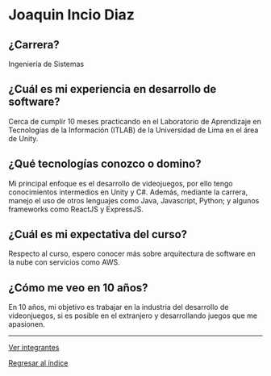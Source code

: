 # **Joaquin Incio Diaz**  

## ¿Carrera? 
Ingeniería de Sistemas

## ¿Cuál es mi experiencia en desarrollo de software?

Cerca de cumplir 10 meses practicando en el Laboratorio de Aprendizaje en Tecnologías de la Información (ITLAB) de la Universidad de Lima en el área de Unity.

## ¿Qué tecnologías conozco o domino?

Mi principal enfoque es el desarrollo de videojuegos, por ello tengo conocimientos intermedios en Unity y C#. Además, mediante la carrera, manejo el uso de otros lenguajes como Java, Javascript, Python; y algunos frameworks como ReactJS y ExpressJS.

## ¿Cuál es mi expectativa del curso?

Respecto al curso, espero conocer más sobre arquitectura de software en la nube con servicios como AWS.

## ¿Cómo me veo en 10 años?

En 10 años, mi objetivo es trabajar en la industria del desarrollo de videonjuegos, si es posible en el extranjero y desarrollando juegos que me apasionen.

***
[Ver integrantes](../integrantes.md)

[Regresar al índice](../../proyecto.md)


